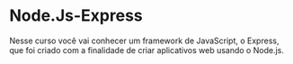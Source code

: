# Node.Js-Express
 Nesse curso você vai conhecer um framework de JavaScript, o Express, que foi criado com a finalidade de criar aplicativos web usando o Node.js.
